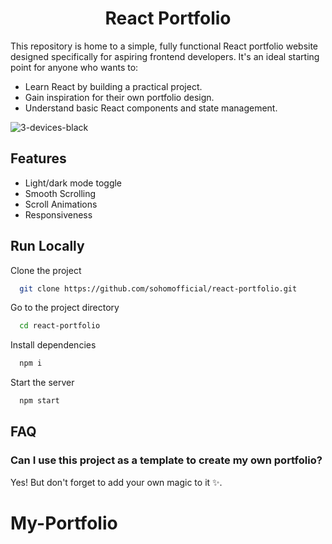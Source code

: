 <h1 align="center"> React Portfolio</h1>

This repository is home to a simple, fully functional React portfolio website designed specifically for aspiring frontend developers. It's an ideal starting point for anyone who wants to:

- Learn React by building a practical project.
- Gain inspiration for their own portfolio design.
- Understand basic React components and state management.


![3-devices-black](https://github.com/sohomofficial/react-portfolio/assets/93909798/1bb8d209-1a2e-4aa5-ab8e-ff6fb93a7a1e)
## Features

- Light/dark mode toggle
- Smooth Scrolling
- Scroll Animations
- Responsiveness



## Run Locally

Clone the project

```bash
  git clone https://github.com/sohomofficial/react-portfolio.git
```

Go to the project directory

```bash
  cd react-portfolio
```

Install dependencies

```bash
  npm i
```

Start the server

```bash
  npm start
```


## FAQ

### Can I use this project as a template to create my own portfolio?

Yes! But don't forget to add your own magic to it ✨.


# My-Portfolio
